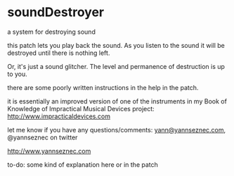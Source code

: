 # soundDestroyer
a system for destroying sound

this patch lets you play back the sound. As you listen to the sound it will be destroyed until there is nothing left.

Or, it's just a sound glitcher. The level and permanence of destruction is up to you.

there are some poorly written instructions in the help in the patch. 

it is essentially an improved version of one of the instruments in my Book of Knowledge of Impractical Musical Devices project: http://www.impracticaldevices.com

let me know if you have any questions/comments: yann@yannseznec.com, @yannseznec on twitter

http://www.yannseznec.com

to-do: some kind of explanation here or in the patch
